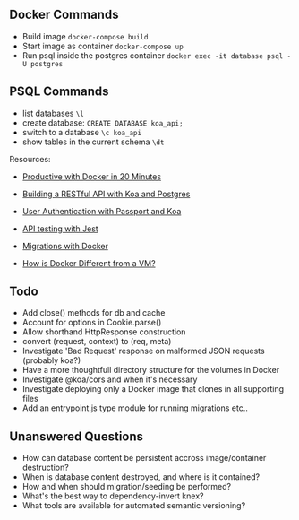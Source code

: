 ## Docker Commands
* Build image `docker-compose build`
* Start image as container `docker-compose up`
* Run psql inside the postgres container `docker exec -it database psql -U postgres`

## PSQL Commands
* list databases `\l`
* create database: `CREATE DATABASE koa_api;`
* switch to a database `\c koa_api`
* show tables in the current schema `\dt`

Resources:
* [Productive with Docker in 20 Minutes](https://engineering.circle.com/productive-with-docker-in-20-minutes-8997297a35bb)

* [Building a RESTful API with Koa and Postgres](http://mherman.org/blog/2017/08/23/building-a-restful-api-with-koa-and-postgres)

* [User Authentication with Passport and Koa](http://mherman.org/blog/2018/01/02/user-authentication-with-passport-and-koa)

* [API testing with Jest](https://hackernoon.com/api-testing-with-jest-d1ab74005c0a)

* [Migrations with Docker](https://stackoverflow.com/questions/33992867/how-do-you-perform-django-database-migrations-when-using-docker-compose)

* [How is Docker Different from a VM?](https://stackoverflow.com/questions/16047306/how-is-docker-different-from-a-virtual-machine?rq=1)

## Todo
* Add close() methods for db and cache
* Account for options in Cookie.parse()
* Allow shorthand HttpResponse construction
* convert (request, context) to (req, meta)
* Investigate 'Bad Request' response on malformed JSON requests (probably koa?)
* Have a more thoughtfull directory structure for the volumes in Docker
* Investigate @koa/cors and when it's necessary
* Investigate deploying only a Docker image that clones in all supporting files
* Add an entrypoint.js type module for running migrations etc..

## Unanswered Questions
* How can database content be persistent accross image/container destruction?
* When is database content destroyed, and where is it contained?
* How and when should migration/seeding be performed?
* What's the best way to dependency-invert knex?
* What tools are available for automated semantic versioning?
